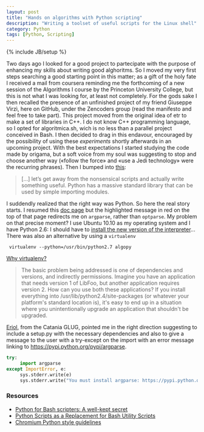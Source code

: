 ```yaml
---
layout: post
title: "Hands on algorithms with Python scripting"
description: "Writing a toolset of useful scripts for the Linux shell"
category: Python
tags: [Python, Scripting]
---
```

{% include JB/setup %}

Two days ago I looked for a good project to partecipate with the purpose of enhancing my skills about writing good alghoritms. So I moved my very first steps searching a good starting point in this matter; as a gift of the holy fate I received a mail from coursera reminding me the forthcoming of a new session of the Algorithms I course by the Princeton University College, but this is not what I was looking for, at least not completely. For the gods sake I then recalled the presence of an unfinished project of my friend Giuseppe Virzì, here on GitHub, under the Zencoders group (read the manifesto and feel free to take part). This project moved from the original idea of etr to make a set of libraries in C++. I do not know C++ programming language, so I opted for algoritmica.sh, wich is no less than a parallel project conceived in Bash. I then decided to drag in this endavour, encouraged by the possibility of using these *experiments* shortly afterwards in an upcoming project. With the best expectations I started studying the code made by origama, but a soft voice from my soul was suggesting to stop and choose another way («follow the force» and «use a Jedi technology» were the recurring phrases). Then I bumped into [this](http://magazine.redhat.com/2008/02/07/python-for-bash-scripters-a-well-kept-secret/):

> [...] let’s get away from the nonsensical scripts and actually write something useful. Python has a massive standard library that can be used by simple importing modules.

I suddendly realized that the right way was Python. So here the real story starts. I resumed this [doc page](http://docs.python.org/2/library/optparse.html) but the highlighted message in red on the top of that page redirects me on `argparse`, rather than `optparse`. My problem on that precise moment? I use Ubuntu 10.10 as my operating system and I have Python 2.6: I should have to [install the new version of the interpreter](https://gist.github.com/sentenza/8769261)... There was also an alternative by using a `virtualenv`

     virtualenv --python=/usr/bin/python2.7 algopy
     


[Why virtualenv?](http://pypi.python.org/pypi/virtualenv)

>The basic problem being addressed is one of dependencies and versions, and indirectly permissions. Imagine you have an application that needs version 1 of LibFoo, but another application requires version 2. How can you use both these applications? If you install everything into /usr/lib/python2.4/site-packages (or whatever your platform's standard location is), it's easy to end up in a situation where you unintentionally upgrade an application that shouldn't be upgraded.


[Eriol](http://mornie.org), from the Catania GLUG, pointed me in the right direction suggesting to include a setup.py with the necessary dependencies and also to give a message to the user with a try-except on the import with an error message linking to <https://pypi.python.org/pypi/argparse>.

``` python 
try:
     import argparse
except ImportError, e:
     sys.stderr.write(e)
     sys.stderr.write("You must install argparse: https://pypi.python.org/pypi/argparse")
```

### Resources

- [Python for Bash scripters: A well-kept secret](http://magazine.redhat.com/2008/02/07/python-for-bash-scripters-a-well-kept-secret/)
- [Python Scripts as a Replacement for Bash Utility Scripts](http://www.linuxjournal.com/content/python-scripts-replacement-bash-utility-scripts)
- [Chromium Python style guidelines](http://www.chromium.org/chromium-os/python-style-guidelines)


